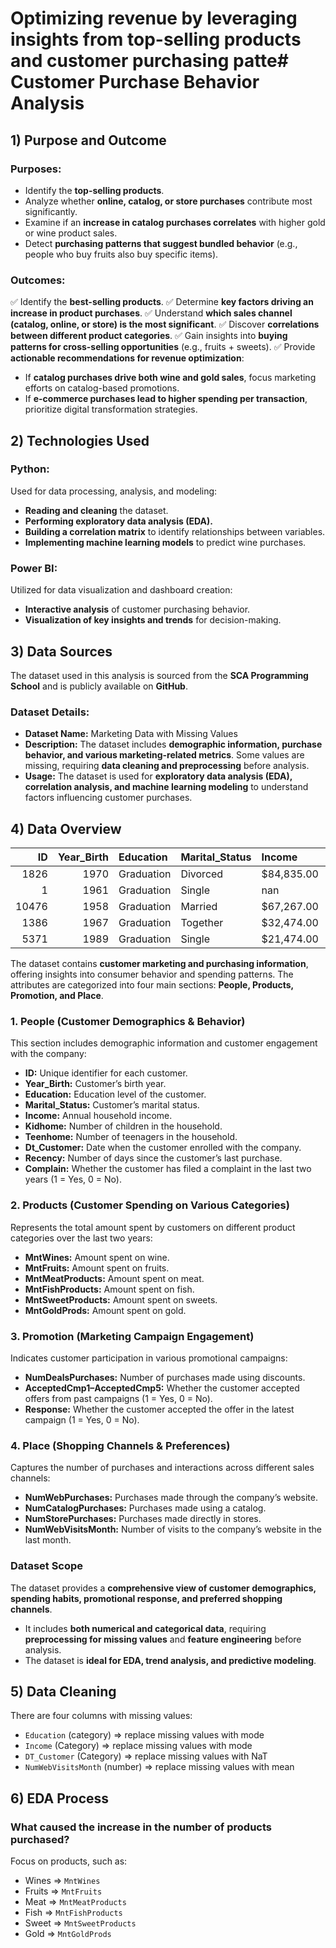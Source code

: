 # Optimizing revenue by leveraging insights from top-selling products and customer purchasing patte# Customer Purchase Behavior Analysis

## 1) Purpose and Outcome

### **Purposes:**
- Identify the **top-selling products**.
- Analyze whether **online, catalog, or store purchases** contribute most significantly.
- Examine if an **increase in catalog purchases correlates** with higher gold or wine product sales.
- Detect **purchasing patterns that suggest bundled behavior** (e.g., people who buy fruits also buy specific items).

### **Outcomes:**
✅ Identify the **best-selling products**.
✅ Determine **key factors driving an increase in product purchases**.
✅ Understand **which sales channel (catalog, online, or store) is the most significant**.
✅ Discover **correlations between different product categories**.
✅ Gain insights into **buying patterns for cross-selling opportunities** (e.g., fruits + sweets).
✅ Provide **actionable recommendations for revenue optimization**:
   - If **catalog purchases drive both wine and gold sales**, focus marketing efforts on catalog-based promotions.
   - If **e-commerce purchases lead to higher spending per transaction**, prioritize digital transformation strategies.

## 2) Technologies Used

### **Python:**
Used for data processing, analysis, and modeling:
- **Reading and cleaning** the dataset.
- **Performing exploratory data analysis (EDA).**
- **Building a correlation matrix** to identify relationships between variables.
- **Implementing machine learning models** to predict wine purchases.

### **Power BI:**
Utilized for data visualization and dashboard creation:
- **Interactive analysis** of customer purchasing behavior.
- **Visualization of key insights and trends** for decision-making.

## 3) Data Sources
The dataset used in this analysis is sourced from the **SCA Programming School** and is publicly available on **GitHub**.

### **Dataset Details:**
- **Dataset Name:** Marketing Data with Missing Values
- **Description:** The dataset includes **demographic information, purchase behavior, and various marketing-related metrics**. Some values are missing, requiring **data cleaning and preprocessing** before analysis.
- **Usage:** The dataset is used for **exploratory data analysis (EDA), correlation analysis, and machine learning modeling** to understand factors influencing customer purchases.

## 4) Data Overview
|    ID |   Year_Birth | Education   | Marital_Status   | Income     |   Kidhome |   Teenhome | Dt_Customer   |   Recency |   MntWines |   MntFruits |   MntMeatProducts |   MntFishProducts |   MntSweetProducts |   MntGoldProds |   NumDealsPurchases |   NumWebPurchases |   NumCatalogPurchases |   NumStorePurchases |   NumWebVisitsMonth |   AcceptedCmp3 |   AcceptedCmp4 |   AcceptedCmp5 |   AcceptedCmp1 |   AcceptedCmp2 |   Response |   Complain | Country   |
|------:|-------------:|:------------|:-----------------|:-----------|----------:|-----------:|:--------------|----------:|-----------:|------------:|------------------:|------------------:|-------------------:|---------------:|--------------------:|------------------:|----------------------:|--------------------:|--------------------:|---------------:|---------------:|---------------:|---------------:|---------------:|-----------:|-----------:|:----------|
|  1826 |         1970 | Graduation  | Divorced         | $84,835.00 |         0 |          0 | 6/16/14       |         0 |        189 |         104 |               379 |               111 |                189 |            218 |                   1 |                 4 |                     4 |                   6 |                   1 |              0 |              0 |              0 |              0 |              0 |          1 |          0 | SP        |
|     1 |         1961 | Graduation  | Single           | nan        |         0 |          0 | 6/15/14       |         0 |        464 |           5 |                64 |                 7 |                  0 |             37 |                   1 |                 7 |                     3 |                   7 |                   5 |              0 |              0 |              0 |              0 |              1 |          1 |          0 | CA        |
| 10476 |         1958 | Graduation  | Married          | $67,267.00 |         0 |          1 | 5/13/14       |         0 |        134 |          11 |                59 |                15 |                  2 |             30 |                   1 |                 3 |                     2 |                   5 |                   2 |              0 |              0 |              0 |              0 |              0 |          0 |          0 | US        |
|  1386 |         1967 | Graduation  | Together         | $32,474.00 |         1 |          1 | nan           |         0 |         10 |           0 |                 1 |                 0 |                  0 |              0 |                   1 |                 1 |                     0 |                   2 |                   7 |              0 |              0 |              0 |              0 |              0 |          0 |          0 | AUS       |
|  5371 |         1989 | Graduation  | Single           | $21,474.00 |         1 |          0 | 4/8/14        |         0 |          6 |          16 |                24 |                11 |                  0 |             34 |                   2 |                 3 |                     1 |                   2 |                   7 |              1 |              0 |              0 |              0 |              0 |          1 |          0 | SP        |
The dataset contains **customer marketing and purchasing information**, offering insights into consumer behavior and spending patterns. The attributes are categorized into four main sections: **People, Products, Promotion, and Place**.

### **1. People (Customer Demographics & Behavior)**
This section includes demographic information and customer engagement with the company:
- **ID:** Unique identifier for each customer.
- **Year_Birth:** Customer’s birth year.
- **Education:** Education level of the customer.
- **Marital_Status:** Customer’s marital status.
- **Income:** Annual household income.
- **Kidhome:** Number of children in the household.
- **Teenhome:** Number of teenagers in the household.
- **Dt_Customer:** Date when the customer enrolled with the company.
- **Recency:** Number of days since the customer’s last purchase.
- **Complain:** Whether the customer has filed a complaint in the last two years (1 = Yes, 0 = No).

### **2. Products (Customer Spending on Various Categories)**
Represents the total amount spent by customers on different product categories over the last two years:
- **MntWines:** Amount spent on wine.
- **MntFruits:** Amount spent on fruits.
- **MntMeatProducts:** Amount spent on meat.
- **MntFishProducts:** Amount spent on fish.
- **MntSweetProducts:** Amount spent on sweets.
- **MntGoldProds:** Amount spent on gold.

### **3. Promotion (Marketing Campaign Engagement)**
Indicates customer participation in various promotional campaigns:
- **NumDealsPurchases:** Number of purchases made using discounts.
- **AcceptedCmp1–AcceptedCmp5:** Whether the customer accepted offers from past campaigns (1 = Yes, 0 = No).
- **Response:** Whether the customer accepted the offer in the latest campaign (1 = Yes, 0 = No).

### **4. Place (Shopping Channels & Preferences)**
Captures the number of purchases and interactions across different sales channels:
- **NumWebPurchases:** Purchases made through the company’s website.
- **NumCatalogPurchases:** Purchases made using a catalog.
- **NumStorePurchases:** Purchases made directly in stores.
- **NumWebVisitsMonth:** Number of visits to the company’s website in the last month.

### Dataset Scope
The dataset provides a **comprehensive view of customer demographics, spending habits, promotional response, and preferred shopping channels**.

- It includes **both numerical and categorical data**, requiring **preprocessing for missing values** and **feature engineering** before analysis.
- The dataset is **ideal for EDA, trend analysis, and predictive modeling**.

## 5) Data Cleaning
There are four columns with missing values:
+ `Education` (category) => replace missing values with mode
+ `Income` (Category) => replace missing values with mode
+ `DT_Customer` (Category) => replace missing values with NaT
+ `NumWebVisitsMonth` (number) => replace missing values with mean

## 6) EDA Process
### **What caused the increase in the number of products purchased?**
Focus on products, such as:
+ Wines => `MntWines`
+ Fruits => `MntFruits`
+ Meat => `MntMeatProducts`
+ Fish => `MntFishProducts`
+ Sweet => `MntSweetProducts`
+ Gold => `MntGoldProds`
